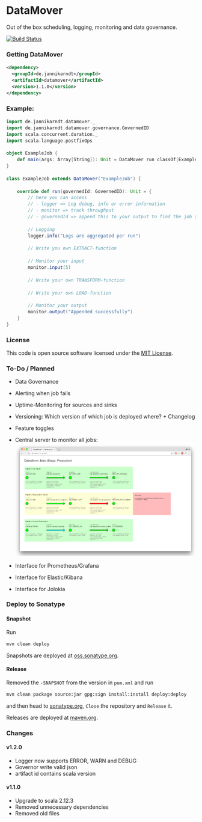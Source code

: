 # DataMover

Out of the box scheduling, logging, monitoring and data governance.

[![Build Status](https://travis-ci.org/JannikArndt/DataMover.svg?branch=master)](https://travis-ci.org/JannikArndt/DataMover)

### Getting DataMover

```xml
<dependency>
  <groupId>de.jannikarndt</groupId>
  <artifactId>datamover</artifactId>
  <version>1.1.0</version>
</dependency>
```

### Example:

```scala
import de.jannikarndt.datamover._
import de.jannikarndt.datamover.governance.GovernedID
import scala.concurrent.duration._
import scala.language.postfixOps

object ExampleJob {
    def main(args: Array[String]): Unit = DataMover run classOf[ExampleJob] every (10 seconds)
}

class ExampleJob extends DataMover("ExampleJob") {

    override def run(governedId: GovernedID): Unit = {
        // here you can access
        // - logger => Log debug, info or error information
        // - monitor => track throughput
        // - governedId => append this to your output to find the job that generated it

        // Logging
        logger.info("Logs are aggregated per run")

        // Write you own EXTRACT-function

        // Monitor your input
        monitor.input(5)
        
        // Write your own TRANSFORM-function

        // Write your own LOAD-function
        
        // Monitor your output
        monitor.output("Appended successfully")
    }
}
```

### License

This code is open source software licensed under the [MIT License](LICENSE).

### To-Do / Planned

- Data Governance
- Alerting when job fails
- Uptime-Monitoring for sources and sinks

- Versioning: Which version of which job is deployed where? + Changelog
- Feature toggles

- Central server to monitor all jobs:
![Monitoring Idea](Resources/monitoring_idea.png)

- Interface for Prometheus/Grafana
- Interface for Elastic/Kibana
- Interface for Jolokia

### Deploy to Sonatype

#### Snapshot
Run 

```bash
mvn clean deploy
```

Snapshots are deployed at [oss.sonatype.org](https://oss.sonatype.org/content/repositories/snapshots/de/jannikarndt/datamover/).

#### Release

Removed the `-SNAPSHOT` from the version in `pom.xml` and run

```bash
mvn clean package source:jar gpg:sign install:install deploy:deploy
```

and then head to [sonatype.org](https://oss.sonatype.org/#stagingRepositories), `Close` the repository and `Release` it.

Releases are deployed at [maven.org](https://repo1.maven.org/maven2/de/jannikarndt/datamover/).

### Changes

#### v1.2.0
- Logger now supports ERROR, WARN and DEBUG
- Governor write valid json
- artifact id contains scala version

#### v1.1.0
- Upgrade to scala 2.12.3
- Removed unnecessary dependencies
- Removed old files